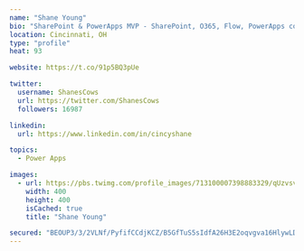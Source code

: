 ```yaml
---
name: "Shane Young"
bio: "SharePoint & PowerApps MVP - SharePoint, O365, Flow, PowerApps consulting? @PowerApps911 | Pure Snark? You found it."
location: Cincinnati, OH
type: "profile"
heat: 93

website: https://t.co/91p5BQ3pUe

twitter:
  username: ShanesCows
  url: https://twitter.com/ShanesCows
  followers: 16987

linkedin:
  url: https://www.linkedin.com/in/cincyshane

topics:
  - Power Apps

images:
  - url: https://pbs.twimg.com/profile_images/713100007398883329/qUzvsvQ3_400x400.jpg
    width: 400
    height: 400
    isCached: true
    title: "Shane Young"

secured: "BEOUP3/3/2VLNf/PyfifCCdjKCZ/B5GfTuS5sIdfA26H3E2oqvgva16HlywLDyPyt0W6ZoOneq9d5QazjSSPNBDmMruJTLZcRwglVW1jnvZ5OEEfrLD5kKmrnrn1nydrb4/TZkYj33/dt+UTASIZPSf8l5V5T58Q4KDueQp0VFqOSU1J76CIHQraJ00WgHEYTHKQAGSkIh19fCttltA1nuPqNaC9prJUY/oeUNqiQx+dX6us/6QdfDehYBcoe6YfszRyMm+k2xPTghHAO+bSEZKwfhagBwmfY11SIo1lrIjJIprnBs0aVUeqCo37C7XWorW/BCuUhJPeb1DKlLP25MQQbSowwkshPljWIJPHYVCdp80q0GrY86DMp7e6AFicDZbyWO13hTgUXKuIUtKYN7xnTYpxB0sRt7UMh2MaV+M=;8tN41LrWER8cayBh6x3arg=="
---
```


